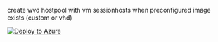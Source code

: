 create wvd hostpool with vm sessionhosts when preconfigured image exists (custom or vhd)


[![Deploy to Azure](https://aka.ms/deploytoazurebutton)](https://portal.azure.com/#create/Microsoft.Template/uri/https%3A%2F%2Fraw.githubusercontent.com%2Fjvaliahdet%2Fwvdobjects%2Fmain%2Fhpwithvm%2FwvdObjectAzureDeployHostPoolWithVM.json)
